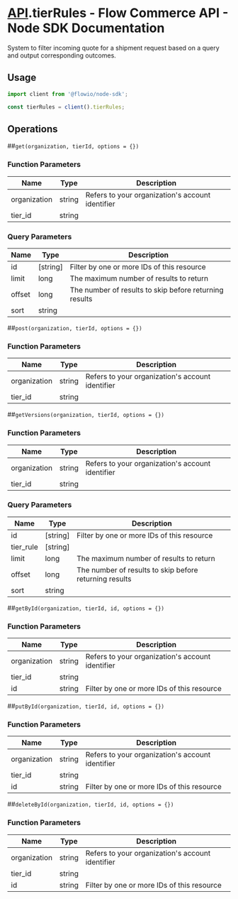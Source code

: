 # [API](README.md).tierRules - Flow Commerce API - Node SDK Documentation

System to filter incoming quote for a shipment request based on a query and output corresponding outcomes.

## Usage

```JavaScript
import client from '@flowio/node-sdk';

const tierRules = client().tierRules;
```

## Operations

##`get(organization, tierId, options = {})`

### Function Parameters

| Name  | Type | Description |
| ---- | ---- | ---- |
| organization | string | Refers to your organization&#x27;s account identifier |
| tier_id | string |  |

### Query Parameters

| Name  | Type | Description |
| ---- | ---- | ---- |
| id | [string] | Filter by one or more IDs of this resource |
| limit | long | The maximum number of results to return |
| offset | long | The number of results to skip before returning results |
| sort | string |  |

##`post(organization, tierId, options = {})`

### Function Parameters

| Name  | Type | Description |
| ---- | ---- | ---- |
| organization | string | Refers to your organization&#x27;s account identifier |
| tier_id | string |  |


##`getVersions(organization, tierId, options = {})`

### Function Parameters

| Name  | Type | Description |
| ---- | ---- | ---- |
| organization | string | Refers to your organization&#x27;s account identifier |
| tier_id | string |  |

### Query Parameters

| Name  | Type | Description |
| ---- | ---- | ---- |
| id | [string] | Filter by one or more IDs of this resource |
| tier_rule | [string] |  |
| limit | long | The maximum number of results to return |
| offset | long | The number of results to skip before returning results |
| sort | string |  |

##`getById(organization, tierId, id, options = {})`

### Function Parameters

| Name  | Type | Description |
| ---- | ---- | ---- |
| organization | string | Refers to your organization&#x27;s account identifier |
| tier_id | string |  |
| id | string | Filter by one or more IDs of this resource |


##`putById(organization, tierId, id, options = {})`

### Function Parameters

| Name  | Type | Description |
| ---- | ---- | ---- |
| organization | string | Refers to your organization&#x27;s account identifier |
| tier_id | string |  |
| id | string | Filter by one or more IDs of this resource |


##`deleteById(organization, tierId, id, options = {})`

### Function Parameters

| Name  | Type | Description |
| ---- | ---- | ---- |
| organization | string | Refers to your organization&#x27;s account identifier |
| tier_id | string |  |
| id | string | Filter by one or more IDs of this resource |


